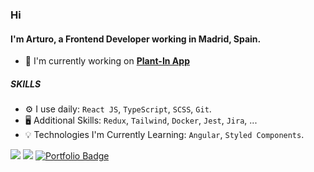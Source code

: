### Hi

#### I'm Arturo, a Frontend Developer working in Madrid, Spain.

- :toolbox:  I'm currently working on **[Plant-In App](https://github.com/Mgll3/agro-plantation-app)**

##### SKILLS

- ⚙️  I use daily: `React JS`, `TypeScript`, `SCSS`, `Git`.
- :desktop_computer:  Additional Skills: `Redux`, `Tailwind`, `Docker`, `Jest`, `Jira`, ...
- :bulb:  Technologies I'm Currently Learning: `Angular`, `Styled Components`.


<p>
  <a href="mailto:jhonas29@gmail.com" target="_blank"><img src="https://img.shields.io/badge/e‑mail-D14836.svg?style=for-the-badge&logo=GMail&logoColor=white"/></a>
  <a href="https://www.linkedin.com/in/arturo-lopez-rosa/" target="_blank"><img src="https://img.shields.io/badge/linkedin-0077B5.svg?style=for-the-badge&logo=Linkedin&logoColor=white"/></a>
  <a href="https://alrportfolio.netlify.app/" target="_blank"><img src="https://img.shields.io/badge/portfolio-9BE9A8.svg?style=for-the-badge&logo=Codementor&logoColor=black" alt="Portfolio Badge"/></a>
</p>
